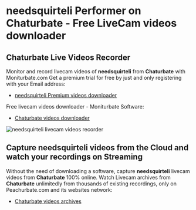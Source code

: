 # needsquirteli Performer on Chaturbate - Free LiveCam videos downloader

## Chaturbate Live Videos Recorder

Monitor and record livecam videos of **needsquirteli** from **Chaturbate** with Moniturbate.com
Get a premium trial for free by just and only registering with your Email address:
* [needsquirteli Premium videos downloader](https://moniturbate.com/request-demo-licence-key.html)

Free livecam videos downloader - Moniturbate Software:
* [Chaturbate videos downloader](https://moniturbate.com/moniturbate-download-software.html)

![needsquirteli livecam videos recorder](https://peachurnet.com/templates/moniturbate-software.png)


## Capture needsquirteli videos from the Cloud and watch your recordings on Streaming

Without the need of downloading a software, capture **needsquirteli** livecam videos from **Chaturbate** 100% online.
Watch Livecam archives from **Chaturbate** unlimitedly from thousands of existing recordings, only on Peachurbate.com and its websites network:
* [Chaturbate videos archives](https://peachurnet.com/)